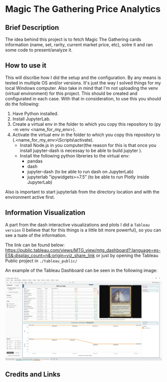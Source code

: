 # Magic The Gathering Price Analytics

## Brief Description

The idea behind this project is to fetch Magic The Gathering cards information (name, set, rarity, current market price, etc), sotre it and ran some code to present/analyze it.

## How to use it

This will discribe how I did the setup and the configuration. By any means is tested in multiple OS and/or versions. It's just the way I solved things for my local Windows computer. Also take in mind that I'm not uploading the venv (virtual environment) for this project. This should be created and configurated in each case.
With that in consideration, to use this you should do the following:

1. Have Python installed.
2. Install JupyterLab.
3. Create a virtual env in the folder to which you copy this repository to (py -m venv <name_for_my_env>).
4. Activate the virtual env in the folder to which you copy this repository to (.\<name_for_my_env>\Scripts\activate).
	* Install Node.js in you computer(the reason for this is that once you install jupyter-dash is necessay to be able to build jupyter <it needs to in order to make full ussage of the library>).
	* Install the following python libreries to the virtual env:
		* pandas
		* dash
		* jupyter-dash (to be able to run dash on JupyterLab)
		* jupyterlab "ipywidgets>=7.5” (to be able to run Plotly inside JupyterLab)

Also is important to start jupyterlab from the directory location and with the environment active first.

## Information Visualization

A part from the dash interactive visualizations and plots I did a `Tableau version` (I believe that for this things is a little bit more powerful),
so you can see a tsate of the information. 

The link can be found below:
https://public.tableau.com/views/MTG_view/mtg_dashboard?:language=es-ES&:display_count=n&:origin=viz_share_link
or just by opening the Tableau Public project in `./tableau_public/`


An example of the Tableau Dashboard can be seen in the following image:

<p align="center">
  <img src="./documentation_files/tableau_public_dashboard.png">
</p>

## Credits and Links



	